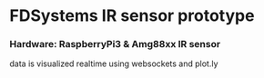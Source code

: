 # FDSystems IR sensor prototype

### Hardware: RaspberryPi3 & Amg88xx IR sensor
data is visualized realtime using websockets and plot.ly
